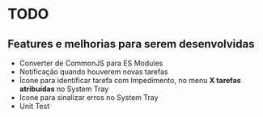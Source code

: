 # TODO

## Features e melhorias para serem desenvolvidas

- Converter de CommonJS para ES Modules
- Notificação quando houverem novas tarefas
- Ícone para identificar tarefa com Impedimento, no menu **X tarefas atribuídas** no System Tray
- Icone para sinalizar erros no System Tray
- Unit Test
